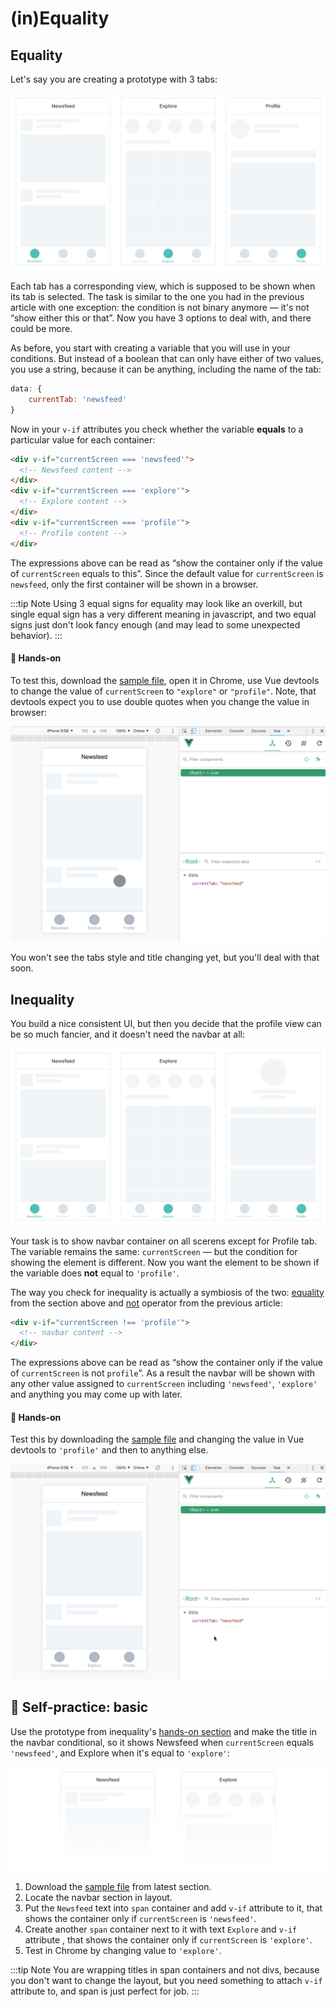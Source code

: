 # (in)Equality

## Equality

Let's say you are creating a prototype with 3 tabs:

![lo-fi wireframes of three screens: newsfeed, explore and profile](./images/condition-equal-wireframes-1.png)

Each tab has a corresponding view, which is supposed to be shown when its tab is selected. The task is similar to the one you had in the previous article with one exception: the condition is not binary anymore — it's not “show either this or that”. Now you have 3 options to deal with, and there could be more.

As before, you start with creating a variable that you will use in your conditions. But instead of a boolean that can only have either of two values, you use a string, because it can be anything, including the name of the tab:

```js
data: {
	currentTab: 'newsfeed'
}
``` 

Now in your `v-if` attributes you check whether the variable **equals** to a particular value for each container:

```html
<div v-if="currentScreen === 'newsfeed'">
  <!-- Newsfeed content -->
</div>
<div v-if="currentScreen === 'explore'">
  <!-- Explore content -->
</div>
<div v-if="currentScreen === 'profile'">
  <!-- Profile content -->
</div>
```

The expressions above can be read as “show the container only if the value of `currentScreen` equals to this”. Since the default value for `currentScreen` is `newsfeed`, only the first container will be shown in a browser.

:::tip Note
Using 3 equal signs for equality may look like an overkill, but single equal sign has a very different meaning in javascript, and two equal signs just don't look fancy enough (and may lead to some unexpected behavior).
:::

#### 👐 Hands-on

To test this, download the [sample file](./../../../course-files/interaction-basics/conditionals-equality-1.html.zip), open it in Chrome, use Vue devtools to change the value of `currentScreen` to `"explore"` or `"profile"`. Note, that devtools expect you to use double quotes when you change the value in browser:

![Changing value in Vue devtools](./images/equality-1.gif)

You won't see the tabs style and title changing yet, but you'll deal with that soon.

## Inequality

You build a nice consistent UI, but then you decide that the profile view can be so much fancier, and it doesn't need the navbar at all:

![lo-fi wireframe with a notification badge on a tab icon](./images/condition-equal-wireframes-2.png)

Your task is to show navbar container on all scerens except for Profile tab. The variable remains the same: `currentScreen` — but the condition for showing the element is different. Now you want the element to be shown if the variable does **not** equal to `'profile'`.

The way you check for inequality is actually a symbiosis of the two: [equality](./equality.md#equality) from the section above and [not](./rendering.md#not) operator from the previous article:

```html
<div v-if="currentScreen !== 'profile'">
  <!-- navbar content -->
</div>
```

The expressions above can be read as “show the container only if the value of `currentScreen` is not `profile`”. As a result the navbar will be shown with any other value assigned to `currentScreen` including `'newsfeed'`, `'explore'` and anything you may come up with later.

#### 👐 Hands-on

Test this by downloading the [sample file](./../../../course-files/interaction-basics/conditionals-equality-2.html.zip) and changing the value in Vue devtools to `'profile'` and then to anything else.

![Changing value in Vue devtools](./images/equality-2.gif)

## 👶 Self-practice: basic

Use the prototype from inequality's [hands-on section](#%F0%9F%91%90-hands-on-2) and make the title in the navbar conditional, so it shows Newsfeed when `currentScreen` equals `'newsfeed'`, and Explore when it's equal to `'explore'`:

![lo-fi wireframe with a two pages: newsfeed and explore and focus on a navbar with different titles](./images/condition-equal-wireframes-3.png)

1. Download the [sample file](./../../../course-files/interaction-basics/conditionals-equality-2.html.zip) from latest section.
2. Locate the navbar section in layout.
3. Put the `Newsfeed` text into `span` container and add `v-if` attribute to it, that shows the container only if `currentScreen` is `'newsfeed'`.
4. Create another `span` container next to it with text `Explore` and `v-if` attribute , that shows the container only if `currentScreen` is `'explore'`.
5. Test in Chrome by changing value to `'explore'`.

:::tip Note
You are wrapping titles in span containers and not divs, because you don't want to change the layout, but you need something to attach `v-if` attribute to, and span is just perfect for job.
:::